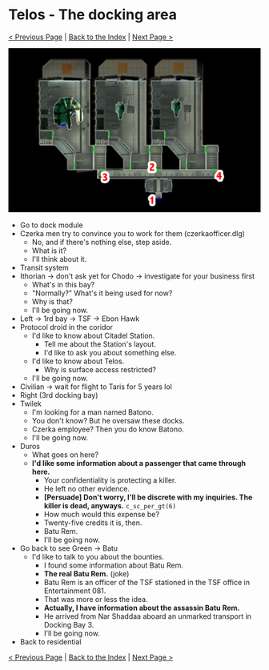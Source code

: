 # Telos - The docking area

[< Previous Page](./03_Telos.md) |
[Back to the Index](../index.md) |
[Next Page >](./05_Telos.md)

![](img/04_Telos/04_Telos_map.png)

- Go to dock module
- Czerka men try to convince you to work for them (czerkaofficer.dlg)
  - No, and if there's nothing else, step aside.
  - What is it?
  - I'll think about it.
- Transit system
- Ithorian -> don't ask yet for Chodo -> investigate for your business first
    - What's in this bay?
    - "Normally?" What's it being used for now?
    - Why is that?
    - I'll be going now.
- Left -> 1rd bay -> TSF -> Ebon Hawk
- Protocol droid in the coridor
  - I'd like to know about Citadel Station.
    - Tell me about the Station's layout.
    - I'd like to ask you about something else.
  - I'd like to know about Telos.
    - Why is surface access restricted?
  - I'll be going now.
- Civilian -> wait for flight to Taris for 5 years lol
- Right (3rd docking bay)
- Twilek
    - I'm looking for a man named Batono.
    - You don't know? But he oversaw these docks.
    - Czerka employee? Then you do know Batono.
    - I'll be going now.
- Duros
    - What goes on here?
    - **I'd like some information about a passenger that came through here.**
      - Your confidentiality is protecting a killer.
      - He left no other evidence.
      - **[Persuade] Don't worry, I'll be discrete with my inquiries. The killer is dead, anyways.** `c_sc_per_gt(6)`
      - How much would this expense be?
      - Twenty-five credits it is, then.
      - Batu Rem.
      - I'll be going now.
- Go back to see Green -> Batu
  - I'd like to talk to you about the bounties.
    - I found some information about Batu Rem.
    - **The real Batu Rem.** (joke)
    - Batu Rem is an officer of the TSF stationed in the TSF office in Entertainment 081.
    - That was more or less the idea.
    - **Actually, I have information about the assassin Batu Rem.**
    - He arrived from Nar Shaddaa aboard an unmarked transport in Docking Bay 3.
    - I'll be going now.
- Back to residential

[< Previous Page](./03_Telos.md) |
[Back to the Index](../index.md) |
[Next Page >](./05_Telos.md)
